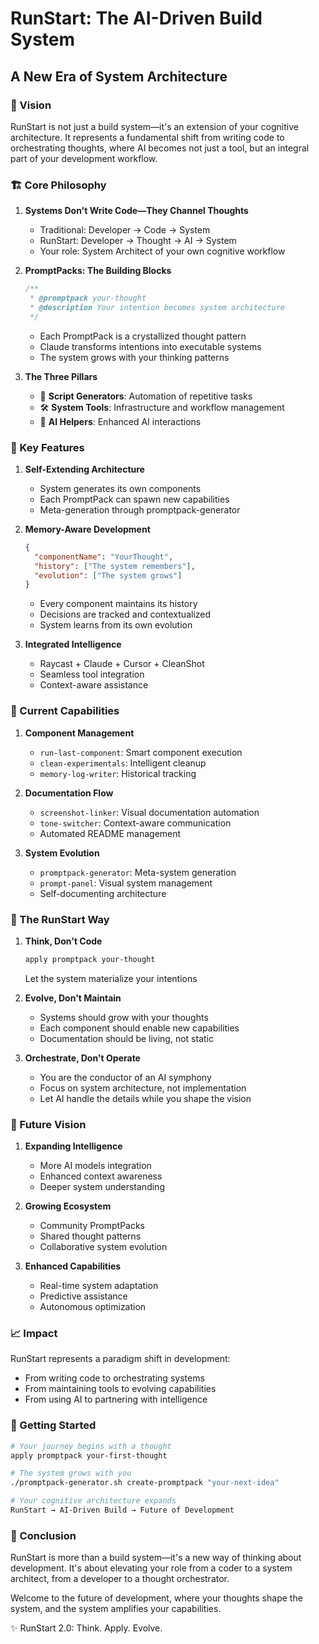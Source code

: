 # RunStart: The AI-Driven Build System

## A New Era of System Architecture

### 🧠 Vision

RunStart is not just a build system—it's an extension of your cognitive architecture. It represents a fundamental shift from writing code to orchestrating thoughts, where AI becomes not just a tool, but an integral part of your development workflow.

### 🏗️ Core Philosophy

1. **Systems Don't Write Code—They Channel Thoughts**

   - Traditional: Developer → Code → System
   - RunStart: Developer → Thought → AI → System
   - Your role: System Architect of your own cognitive workflow

2. **PromptPacks: The Building Blocks**

   ```typescript
   /**
    * @promptpack your-thought
    * @description Your intention becomes system architecture
    */
   ```

   - Each PromptPack is a crystallized thought pattern
   - Claude transforms intentions into executable systems
   - The system grows with your thinking patterns

3. **The Three Pillars**
   - 🎯 **Script Generators**: Automation of repetitive tasks
   - 🛠️ **System Tools**: Infrastructure and workflow management
   - 🤖 **AI Helpers**: Enhanced AI interactions

### 💫 Key Features

1. **Self-Extending Architecture**

   - System generates its own components
   - Each PromptPack can spawn new capabilities
   - Meta-generation through promptpack-generator

2. **Memory-Aware Development**

   ```json
   {
     "componentName": "YourThought",
     "history": ["The system remembers"],
     "evolution": ["The system grows"]
   }
   ```

   - Every component maintains its history
   - Decisions are tracked and contextualized
   - System learns from its own evolution

3. **Integrated Intelligence**
   - Raycast + Claude + Cursor + CleanShot
   - Seamless tool integration
   - Context-aware assistance

### 🚀 Current Capabilities

1. **Component Management**

   - `run-last-component`: Smart component execution
   - `clean-experimentals`: Intelligent cleanup
   - `memory-log-writer`: Historical tracking

2. **Documentation Flow**

   - `screenshot-linker`: Visual documentation automation
   - `tone-switcher`: Context-aware communication
   - Automated README management

3. **System Evolution**
   - `promptpack-generator`: Meta-system generation
   - `prompt-panel`: Visual system management
   - Self-documenting architecture

### 🌟 The RunStart Way

1. **Think, Don't Code**

   ```bash
   apply promptpack your-thought
   ```

   Let the system materialize your intentions

2. **Evolve, Don't Maintain**

   - Systems should grow with your thoughts
   - Each component should enable new capabilities
   - Documentation should be living, not static

3. **Orchestrate, Don't Operate**
   - You are the conductor of an AI symphony
   - Focus on system architecture, not implementation
   - Let AI handle the details while you shape the vision

### 🔮 Future Vision

1. **Expanding Intelligence**

   - More AI models integration
   - Enhanced context awareness
   - Deeper system understanding

2. **Growing Ecosystem**

   - Community PromptPacks
   - Shared thought patterns
   - Collaborative system evolution

3. **Enhanced Capabilities**
   - Real-time system adaptation
   - Predictive assistance
   - Autonomous optimization

### 📈 Impact

RunStart represents a paradigm shift in development:

- From writing code to orchestrating systems
- From maintaining tools to evolving capabilities
- From using AI to partnering with intelligence

### 🎯 Getting Started

```bash
# Your journey begins with a thought
apply promptpack your-first-thought

# The system grows with you
./promptpack-generator.sh create-promptpack "your-next-idea"

# Your cognitive architecture expands
RunStart → AI-Driven Build → Future of Development
```

### 🌟 Conclusion

RunStart is more than a build system—it's a new way of thinking about development. It's about elevating your role from a coder to a system architect, from a developer to a thought orchestrator.

Welcome to the future of development, where your thoughts shape the system, and the system amplifies your capabilities.

✨ RunStart 2.0: Think. Apply. Evolve.
